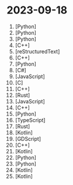 # 2023-09-18

1. [](https://github.comundefined "🐸💬 - a deep learning toolkit for Text-to-Speech, battle-tested in research and production") [Python]
2. [](https://github.comundefined "An Open-source Framework for Autonomous Language Agents") [Python]
3. [](https://github.comundefined "The C++ Core Guidelines are a set of tried-and-true guidelines, rules, and best practices about coding in C++") [Python]
4. [](https://github.comundefined "Godot Engine – Multi-platform 2D and 3D game engine") [C++]
5. [](https://github.comundefined "Godot Engine official documentation") [reStructuredText]
6. [](https://github.comundefined "Flax Engine – multi-platform 3D game engine") [C++]
7. [](https://github.comundefined "Converts text input or URL into knowledge graph and displays") [Python]
8. [](https://github.comundefined "Stride Game Engine (formerly Xenko)") [C#]
9. [](https://github.comundefined "Build user interfaces with 10x less code. Alternative to React, Vue, and Svelte") [JavaScript]
10. [](https://github.comundefined "A simple and easy-to-use library to enjoy videogames programming") [C]
11. [](https://github.comundefined "C++ bindings for the Godot script API") [C++]
12. [](https://github.comundefined "⚡️ Blazing fast terminal file manager written in Rust, based on async I/O.") [Rust]
13. [](https://github.comundefined "A modern JavaScript utility library delivering modularity, performance, & extras.") [JavaScript]
14. [](https://github.comundefined "Hazel Engine") [C++]
15. [](https://github.comundefined "Run macOS on QEMU/KVM. With OpenCore + Big Sur + Monterey + Ventura support now! Only commercial (paid) support is available now to avoid spammy issues. No Mac system is required.") [Python]
16. [](https://github.comundefined "a very good whiteboard") [TypeScript]
17. [](https://github.comundefined "A refreshingly simple data-driven game engine built in Rust") [Rust]
18. [](https://github.comundefined "The Official Conference App for DroidKaigi 2023") [Kotlin]
19. [](https://github.comundefined "Demonstration and Template Projects") [GDScript]
20. [](https://github.comundefined "Marlin is an optimized firmware for RepRap 3D printers based on the Arduino platform. Many commercial 3D printers come with Marlin installed. Check with your vendor if you need source code for your specific machine.") [C++]
21. [](https://github.comundefined "provides metadata for chains") [Kotlin]
22. [](https://github.comundefined "openpilot is an open source driver assistance system. openpilot performs the functions of Automated Lane Centering and Adaptive Cruise Control for 250+ supported car makes and models.") [Python]
23. [](https://github.comundefined "A collective list of free APIs") [Python]
24. [](https://github.comundefined "A rule-based tunnel for Android.") [Kotlin]
25. [](https://github.comundefined "Compose Multiplatform, a modern UI framework for Kotlin that makes building performant and beautiful user interfaces easy and enjoyable.") [Kotlin]
